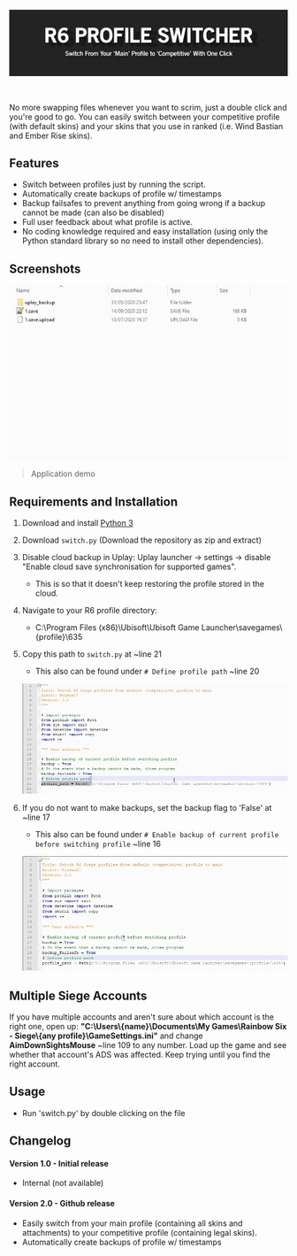 ![](readme_files/title.jpg)

&nbsp;

No more swapping files whenever you want to scrim, just a double click and you're good to go. You can easily switch between your competitive profile (with default skins) and your skins that you use in ranked (i.e. Wind Bastian and Ember Rise skins).

## Features
 - Switch between profiles just by running the script.
 - Automatically create backups of profile w/ timestamps
 - Backup failsafes to prevent anything from going wrong if a backup cannot be made (can also be disabled)
 - Full user feedback about what profile is active.
 - No coding knowledge required and easy installation (using only the Python standard library so no need to install other dependencies).

## Screenshots

![](readme_files/demo1.gif)
> Application demo

## Requirements and Installation
 1) Download and install [Python 3](https://www.python.org/)
 2) Download `switch.py` (Download the repository as zip and extract)
 3) Disable cloud backup in Uplay: Uplay launcher -> settings -> disable "Enable cloud save synchronisation for supported games". 
	- This is so that it doesn't keep restoring the profile stored in the cloud.
 4) Navigate to your R6 profile directory:
    - C:\Program Files (x86)\Ubisoft\Ubisoft Game Launcher\savegames\\{profile}\635
 5) Copy this path to `switch.py` at ~line 21
    - This also can be found under `# Define profile path` ~line 20
    
    ![](readme_files/demo2.gif)
    
 6) If you do not want to make backups, set the backup flag to 'False' at ~line 17 
    - This also can be found under `# Enable backup of current profile before switching profile` ~line 16
    
    ![](readme_files/demo3.gif)

## Multiple Siege Accounts

If you have multiple accounts and aren't sure about which account is the right one, open up: **"C:\Users\\{name}\Documents\My Games\Rainbow Six - Siege\\{any profile}\GameSettings.ini"** and change **AimDownSightsMouse** ~line 109 to any number. Load up the game and see whether that account's ADS was affected. Keep trying until you find the right account.

## Usage
 - Run 'switch.py' by double clicking on the file

## Changelog
#### Version 1.0 - Initial release
 - Internal (not available)
#### Version 2.0 - Github release
 - Easily switch from your main profile (containing all skins and attachments) to your competitive profile (containing legal skins).
 - Automatically create backups of profile w/ timestamps


